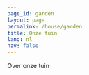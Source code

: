 ```yaml
---
page_id: garden
layout: page
permalink: /house/garden
title: Onze tuin
lang: nl
nav: false
---
```


Over onze tuin
